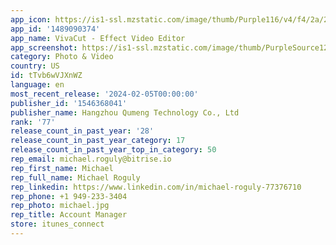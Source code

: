```yaml
---
app_icon: https://is1-ssl.mzstatic.com/image/thumb/Purple116/v4/f4/2a/25/f42a254c-0bef-90b5-13a7-c5a1547e2243/AppIcon-0-0-1x_U007emarketing-0-10-0-0-P3-85-220.png/1024x1024bb.png
app_id: '1489090374'
app_name: VivaCut - Effect Video Editor
app_screenshot: https://is1-ssl.mzstatic.com/image/thumb/PurpleSource126/v4/38/8f/b3/388fb3d7-c616-7c0f-c51e-8bc257b4c831/a396f782-1425-4b06-9d41-c4fba9c5122b__U7f8e_U56fd_U753b_U4e2d_U753b6.5.jpg/1242x2688bb.png
category: Photo & Video
country: US
id: tTvb6wVJXnWZ
language: en
most_recent_release: '2024-02-05T00:00:00'
publisher_id: '1546368041'
publisher_name: Hangzhou Qumeng Technology Co., Ltd
rank: '77'
release_count_in_past_year: '28'
release_count_in_past_year_category: 17
release_count_in_past_year_top_in_category: 50
rep_email: michael.roguly@bitrise.io
rep_first_name: Michael
rep_full_name: Michael Roguly
rep_linkedin: https://www.linkedin.com/in/michael-roguly-77376710
rep_phone: +1 949-233-3404
rep_photo: michael.jpg
rep_title: Account Manager
store: itunes_connect
---
```

